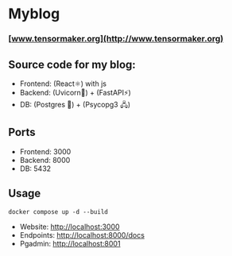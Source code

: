 # Myblog
### [www.tensormaker.org](http://www.tensormaker.org)

## Source code for my blog:

- Frontend: (React⚛) with js
- Backend: (Uvicorn﻿🦄﻿) + (FastAPI﻿⚡﻿)
- DB: (Postgres ﻿🐘﻿) + (Psycopg3 🖧)

## Ports
- Frontend: 3000
- Backend: 8000
- DB: 5432

## Usage

```shell
docker compose up -d --build
```
- Website: [http://localhost:3000](http://localhost:3000)
- Endpoints: [http://localhost:8000/docs](http://localhost:8000/docs)
- Pgadmin: [http://localhost:8001](http://localhost:8001)
